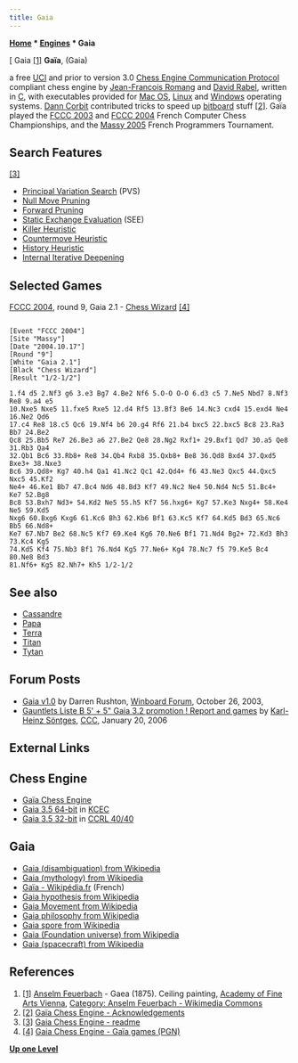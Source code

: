 ```yaml
---
title: Gaia
---
```

**[Home](Home "Home") * [Engines](Engines "Engines") * Gaia**

\[ Gaia <a id="cite-note-1" href="#cite-ref-1">[1]</a>
**Gaïa**, (Gaia)

a free [UCI](UCI "UCI") and prior to version 3.0 [Chess Engine Communication Protocol](Chess_Engine_Communication_Protocol "Chess Engine Communication Protocol") compliant chess engine by [Jean-Francois Romang](Jean-Francois_Romang "Jean-Francois Romang") and [David Rabel](index.php?title=David_Rabel&action=edit&redlink=1 "David Rabel (page does not exist)"), written in [C](C "C"), with executables provided for [Mac OS](Mac_OS "Mac OS"), [Linux](Linux "Linux") and [Windows](Windows "Windows") operating systems.
[Dann Corbit](Dann_Corbit "Dann Corbit") contributed tricks to speed up [bitboard](Bitboards "Bitboards") stuff <a id="cite-note-2" href="#cite-ref-2">[2]</a>.
Gaïa played the [FCCC 2003](FCCC_2003 "FCCC 2003") and [FCCC 2004](FCCC_2004 "FCCC 2004") French Computer Chess Championships, and the [Massy 2005](Massy_2005 "Massy 2005") French Programmers Tournament.

## Search Features

<a id="cite-note-3" href="#cite-ref-3">[3]</a>

- [Principal Variation Search](Principal_Variation_Search "Principal Variation Search") (PVS)
- [Null Move Pruning](Null_Move_Pruning "Null Move Pruning")
- [Forward Pruning](Pruning "Pruning")
- [Static Exchange Evaluation](Static_Exchange_Evaluation "Static Exchange Evaluation") (SEE)
- [Killer Heuristic](Killer_Heuristic "Killer Heuristic")
- [Countermove Heuristic](Countermove_Heuristic "Countermove Heuristic")
- [History Heuristic](History_Heuristic "History Heuristic")
- [Internal Iterative Deepening](Internal_Iterative_Deepening "Internal Iterative Deepening")

## Selected Games

[FCCC 2004](FCCC_2004 "FCCC 2004"), round 9, Gaia 2.1 - [Chess Wizard](Chess_Wizard "Chess Wizard") <a id="cite-note-4" href="#cite-ref-4">[4]</a>

```

[Event "FCCC 2004"]
[Site "Massy"]
[Date "2004.10.17"]
[Round "9"]
[White "Gaia 2.1"]
[Black "Chess Wizard"]
[Result "1/2-1/2"]

1.f4 d5 2.Nf3 g6 3.e3 Bg7 4.Be2 Nf6 5.O-O O-O 6.d3 c5 7.Ne5 Nbd7 8.Nf3 Re8 9.a4 e5 
10.Nxe5 Nxe5 11.fxe5 Rxe5 12.d4 Rf5 13.Bf3 Be6 14.Nc3 cxd4 15.exd4 Ne4 16.Ne2 Qd6 
17.c4 Re8 18.c5 Qc6 19.Nf4 b6 20.g4 Rf6 21.b4 bxc5 22.bxc5 Bc8 23.Ra3 Bb7 24.Be2 
Qc8 25.Bb5 Re7 26.Be3 a6 27.Be2 Qe8 28.Ng2 Rxf1+ 29.Bxf1 Qd7 30.a5 Qe8 31.Rb3 Qa4 
32.Qb1 Bc6 33.Rb8+ Re8 34.Qb4 Rxb8 35.Qxb8+ Be8 36.Qd8 Bxd4 37.Qxd5 Bxe3+ 38.Nxe3 
Bc6 39.Qd8+ Kg7 40.h4 Qa1 41.Nc2 Qc1 42.Qd4+ f6 43.Ne3 Qxc5 44.Qxc5 Nxc5 45.Kf2 
Ne4+ 46.Ke1 Bb7 47.Bc4 Nd6 48.Bd3 Kf7 49.Nc2 Ne4 50.Nd4 Nc5 51.Bc4+ Ke7 52.Bg8 
Bc8 53.Bxh7 Nd3+ 54.Kd2 Ne5 55.h5 Kf7 56.hxg6+ Kg7 57.Ke3 Nxg4+ 58.Ke4 Ne5 59.Kd5 
Nxg6 60.Bxg6 Kxg6 61.Kc6 Bh3 62.Kb6 Bf1 63.Kc5 Kf7 64.Kd5 Bd3 65.Nc6 Bb5 66.Nd8+ 
Ke7 67.Nb7 Be2 68.Nc5 Kf7 69.Ke4 Kg6 70.Ne6 Bf1 71.Nd4 Bg2+ 72.Kd3 Bh3 73.Kc4 Kg5 
74.Kd5 Kf4 75.Nb3 Bf1 76.Nd4 Kg5 77.Ne6+ Kg4 78.Nc7 f5 79.Ke5 Bc4 80.Ne8 Bd3 
81.Nf6+ Kg5 82.Nh7+ Kh5 1/2-1/2

```

## See also

- [Cassandre](Cassandre "Cassandre")
- [Papa](Papa "Papa")
- [Terra](Terra "Terra")
- [Titan](Titan "Titan")
- [Tytan](Tytan "Tytan")

## Forum Posts

- [Gaia v1.0](http://www.open-aurec.com/wbforum/viewtopic.php?f=18&t=44822) by Darren Rushton, [Winboard Forum](Computer_Chess_Forums "Computer Chess Forums"), October 26, 2003,
- [Gauntlets Liste B 5' + 5" Gaia 3.2 promotion ! Report and games](https://www.stmintz.com/ccc/index.php?id=481003) by [Karl-Heinz Söntges](index.php?title=Karl-Heinz_S%C3%B6ntges&action=edit&redlink=1 "Karl-Heinz Söntges (page does not exist)"), [CCC](CCC "CCC"), January 20, 2006

## External Links

## Chess Engine

- [Gaïa Chess Engine](http://gaiachess.free.fr/)
- [Gaia 3.5 64-bit](http://kirill-kryukov.com/chess/kcec/cgi/engine_details.cgi?print=Details&each_game=1&eng=Gaia%203.5%2064-bit) in [KCEC](KCEC "KCEC")
- [Gaia 3.5 32-bit](http://www.computerchess.org.uk/ccrl/4040/cgi/engine_details.cgi?print=Details&each_game=1&eng=Gaia%203.5%2032-bit#Gaia_3_5_32-bit) in [CCRL 40/40](CCRL "CCRL")

## Gaia

- [Gaia (disambiguation) from Wikipedia](https://en.wikipedia.org/wiki/Gaia)
- [Gaia (mythology) from Wikipedia](https://en.wikipedia.org/wiki/Gaia_%28mythology%29)
- [Gaïa - Wikipédia.fr](http://fr.wikipedia.org/wiki/Ga%C3%AFa) (French)
- [Gaia hypothesis from Wikipedia](https://en.wikipedia.org/wiki/Gaia_hypothesis)
- [Gaia Movement from Wikipedia](https://en.wikipedia.org/wiki/Gaia_Movement)
- [Gaia philosophy from Wikipedia](https://en.wikipedia.org/wiki/Gaia_philosophy)
- [Gaia spore from Wikipedia](https://en.wikipedia.org/wiki/Gaia_spore)
- [Gaia (Foundation universe) from Wikipedia](https://en.wikipedia.org/wiki/Gaia_%28Foundation_universe%29)
- [Gaia (spacecraft) from Wikipedia](https://en.wikipedia.org/wiki/Gaia_%28spacecraft%29)

## References

1. <a id="cite-ref-1" href="#cite-note-1">[1]</a> [Anselm Feuerbach](Category:Anselm_Feuerbach "Category:Anselm Feuerbach") - Gaea (1875). Ceiling painting, [Academy of Fine Arts Vienna](https://en.wikipedia.org/wiki/Academy_of_Fine_Arts_Vienna), [Category: Anselm Feuerbach - Wikimedia Commons](http://commons.wikimedia.org/wiki/Category:Anselm_Feuerbach)
1. <a id="cite-ref-2" href="#cite-note-2">[2]</a> [Gaïa Chess Engine - Acknowledgements](http://gaiachess.free.fr/)
1. <a id="cite-ref-3" href="#cite-note-3">[3]</a> [Gaia Chess Engine - readme](http://gaiachess.free.fr/downloads/gaia3.5/readme.txt)
1. <a id="cite-ref-4" href="#cite-note-4">[4]</a> [Gaia Chess Engine - Gaïa games (PGN)](http://gaiachess.free.fr/)

**[Up one Level](Engines "Engines")**

